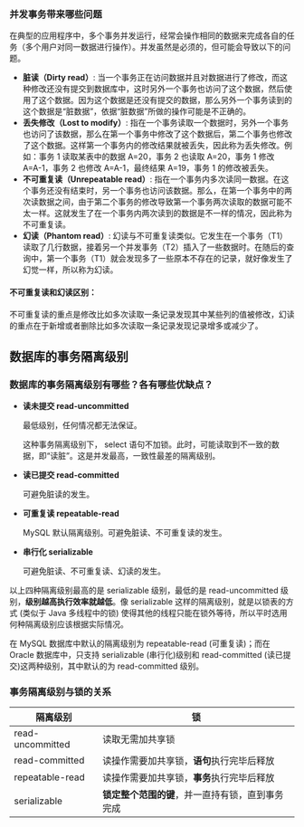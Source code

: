 ### 并发事务带来哪些问题
在典型的应用程序中，多个事务并发运行，经常会操作相同的数据来完成各自的任务（多个用户对同一数据进行操作）。并发虽然是必须的，但可能会导致以下的问题。

- **脏读（Dirty read）**: 当一个事务正在访问数据并且对数据进行了修改，而这种修改还没有提交到数据库中，这时另外一个事务也访问了这个数据，然后使用了这个数据。因为这个数据是还没有提交的数据，那么另外一个事务读到的这个数据是“脏数据”，依据“脏数据”所做的操作可能是不正确的。
- **丢失修改（Lost to modify）**: 指在一个事务读取一个数据时，另外一个事务也访问了该数据，那么在第一个事务中修改了这个数据后，第二个事务也修改了这个数据。这样第一个事务内的修改结果就被丢失，因此称为丢失修改。例如：事务 1 读取某表中的数据 A=20，事务 2 也读取 A=20，事务 1 修改 A=A-1，事务 2 也修改 A=A-1，最终结果 A=19，事务 1 的修改被丢失。
- **不可重复读（Unrepeatable read）**: 指在一个事务内多次读同一数据。在这个事务还没有结束时，另一个事务也访问该数据。那么，在第一个事务中的两次读数据之间，由于第二个事务的修改导致第一个事务两次读取的数据可能不太一样。这就发生了在一个事务内两次读到的数据是不一样的情况，因此称为不可重复读。
- **幻读（Phantom read）**: 幻读与不可重复读类似。它发生在一个事务（T1）读取了几行数据，接着另一个并发事务（T2）插入了一些数据时。在随后的查询中，第一个事务（T1）就会发现多了一些原本不存在的记录，就好像发生了幻觉一样，所以称为幻读。

#### 不可重复读和幻读区别：
不可重复读的重点是修改比如多次读取一条记录发现其中某些列的值被修改，幻读的重点在于新增或者删除比如多次读取一条记录发现记录增多或减少了。


## 数据库的事务隔离级别

### 数据库的事务隔离级别有哪些？各有哪些优缺点？
- **读未提交 read-uncommitted**

  最低级别，任何情况都无法保证。

  这种事务隔离级别下， select 语句不加锁。此时，可能读取到不一致的数据，即“读脏”。这是并发最高，一致性最差的隔离级别。
- **读已提交 read-committed**

   可避免脏读的发生。
- **可重复读 repeatable-read**

   MySQL 默认隔离级别。可避免脏读、不可重复读的发生。
- **串行化 serializable**

  可避免脏读、不可重复读、幻读的发生。

以上四种隔离级别最高的是 serializable 级别，最低的是 read-uncommitted 级别，**级别越高执行效率就越低**。像 serializable 这样的隔离级别，就是以锁表的方式 (类似于 Java 多线程中的锁) 使得其他的线程只能在锁外等待，所以平时选用何种隔离级别应该根据实际情况。

在 MySQL 数据库中默认的隔离级别为 repeatable-read (可重复读)；而在 Oracle 数据库中，只支持 serializable (串行化)级别和 read-committed (读已提交)这两种级别，其中默认的为 read-committed 级别。

### 事务隔离级别与锁的关系
| 隔离级别         | 锁                                               |
| ---------------- | ------------------------------------------------ |
| read-uncommitted | 读取无需加共享锁                                 |
| read-committed   | 读操作需要加共享锁，**语句**执行完毕后释放       |
| repeatable-read  | 读操作需要加共享锁，**事务**执行完毕后释放       |
| serializable     | **锁定整个范围的键**，并一直持有锁，直到事务完成 |

